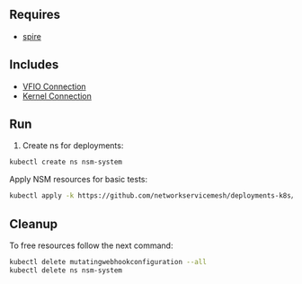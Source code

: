 ## Requires

- [spire](../spire)

## Includes

- [VFIO Connection](../use-cases/Vfio2Noop)
- [Kernel Connection](../use-cases/SriovKernel2Noop)

## Run

1. Create ns for deployments:
```bash
kubectl create ns nsm-system
```

Apply NSM resources for basic tests:
```bash
kubectl apply -k https://github.com/networkservicemesh/deployments-k8s/examples/sriov?ref=7ad03c49bc1041e2876fc7eb49c1a369bf477beb
```

## Cleanup

To free resources follow the next command:
```bash
kubectl delete mutatingwebhookconfiguration --all
kubectl delete ns nsm-system
```
